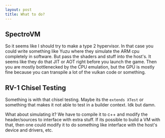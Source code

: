 ```yaml
---
layout: post
title: What to do?
---
```


## SpectroVM

So it seems like I should try to make a type 2 hypervisor. In that case you could write something like Yuzu where they simulate the ARM cpu completely in software. But pass the shaders and stuff into the host's. It seems like they do that JIT or AOT right before you launch the game. Then you are mostly bottlenecked by the CPU emulation, but the GPU is mostly fine because you can transpile a lot of the vulkan code or something.

## RV-1 Chisel Testing

Something is with that chisel testing. Maybe its the `extends XTest` or something that makes it not able to test in a builder context. Idk but damn.

What about simulating it? We have to compile it to c++ and modify the header/sources to interface with extra stuff. If its possible to build a VM with that, then one could modify it to do something like interface with the host's device and drivers, etc.
